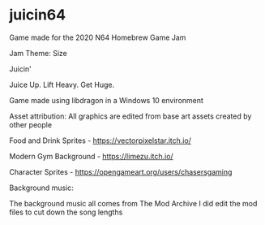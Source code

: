 # juicin64

Game made for the 2020 N64 Homebrew Game Jam

Jam Theme: Size


Juicin'

Juice Up.
Lift Heavy.
Get Huge.

Game made using libdragon in a Windows 10 environment

Asset attribution:
All graphics are edited from base art assets created by other people

Food and Drink Sprites - https://vectorpixelstar.itch.io/

Modern Gym Background - https://limezu.itch.io/

Character Sprites - https://opengameart.org/users/chasersgaming

Background music:

The background music all comes from The Mod Archive
I did edit the mod files to cut down the song lengths